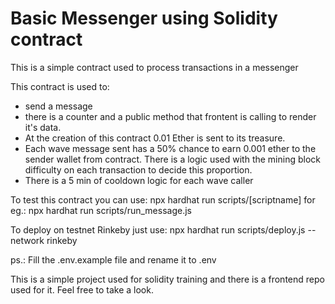 # Basic Messenger using Solidity contract

This is a simple contract used to process transactions in a messenger

This contract is used to: 


- send a message
- there is a counter and a public method that frontent is calling to render it's data.
- At the creation of this contract 0.01 Ether is sent to its treasure.
- Each wave message sent has a 50% chance to earn 0.001 ether to the sender wallet from contract. There is a logic used with the mining block difficulty on each transaction to decide this proportion.
- There is a 5 min of cooldown logic for each wave caller

To test this contract you can use: 
 npx hardhat run scripts/[scriptname] for eg.:  npx hardhat run scripts/run_message.js  
 
To deploy on testnet Rinkeby just use: 
  npx hardhat run scripts/deploy.js --network rinkeby

  ps.: Fill the .env.example file and rename it to .env
  
 This is a simple project used for solidity training and there is a frontend repo used for it. Feel free to take a look.